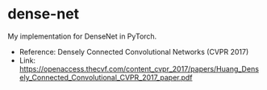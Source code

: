 # dense-net
My implementation for DenseNet in PyTorch.

- Reference: Densely Connected Convolutional Networks (CVPR 2017)
- Link: https://openaccess.thecvf.com/content_cvpr_2017/papers/Huang_Densely_Connected_Convolutional_CVPR_2017_paper.pdf